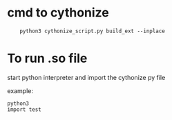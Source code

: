 # cmd to cythonize
```
    python3 cythonize_script.py build_ext --inplace
```

# To run .so file
start python interpreter and import the cythonize py file

example:
```
python3
import test
```